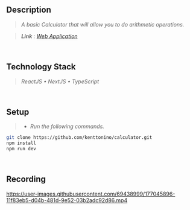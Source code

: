 ## Description
> _A basic Calculator that will allow you to do arithmetic operations._

> _**Link** : [Web Application](https://calculator.kentlouisetonino.vercel.app/)_

<br />

## Technology Stack
> _ReactJS • NextJS • TypeScript_ <br />

<br />

## Setup
> - _Run the following commands._
```bash
git clone https://github.com/kenttonino/calculator.git
npm install
npm run dev
```

<br />

## Recording
https://user-images.githubusercontent.com/69438999/177045896-11f83eb5-d04b-481d-9e52-03b2adc92d86.mp4

